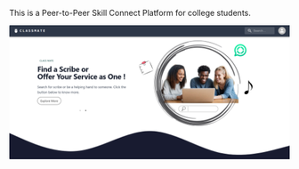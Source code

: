 This is a Peer-to-Peer Skill Connect Platform for college students.



![Alt text](src/assets/landing.png)
